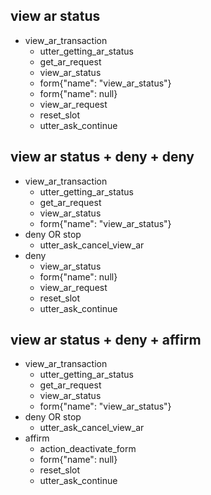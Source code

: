 ## view ar status
* view_ar_transaction
  - utter_getting_ar_status
  - get_ar_request
  - view_ar_status
  - form{"name": "view_ar_status"}
  - form{"name": null}
  - view_ar_request
  - reset_slot
  - utter_ask_continue

## view ar status + deny + deny
* view_ar_transaction
  - utter_getting_ar_status
  - get_ar_request
  - view_ar_status
  - form{"name": "view_ar_status"}
* deny OR stop
  - utter_ask_cancel_view_ar
* deny
  - view_ar_status
  - form{"name": null}
  - view_ar_request
  - reset_slot
  - utter_ask_continue

## view ar status + deny + affirm
* view_ar_transaction
  - utter_getting_ar_status
  - get_ar_request
  - view_ar_status
  - form{"name": "view_ar_status"}
* deny OR stop
  - utter_ask_cancel_view_ar
* affirm
  - action_deactivate_form
  - form{"name": null}
  - reset_slot
  - utter_ask_continue